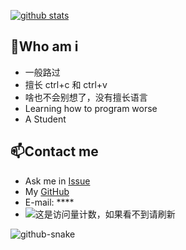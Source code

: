 

<!--
![banner](github-metrics.svg)
<a href="https://profile.codersrank.io/user/sudoskys/">
<img width="50%" align="left" src="https://cr-skills-chart-widget.azurewebsites.net/api/api?username=sudoskys&skills=Java,JSON,HTML,JavaScript,,Python,Shell,TypeScript,Vue" />
</a>
-->
<!--
<img width="50%" align="right" src="https://cr-skills-chart-widget.azurewebsites.net/api/api?username=sudoskys&skills=Java,JSON,HTML,JavaScript,,Python,Shell,TypeScript,Vue" />
-->

[![github stats](https://github-readme-stats.vercel.app/api?username=sisi0318&show_icons=true&count_private=true&include_all_commits=true&line_height=28&hide_rank=false&theme=dark&bg_color=DEG,1E90FF,87CEEB&text_color=E6E6FA&icon_color=FFFACD)](https://github.com/anuraghazra/github-readme-stats)
<!--
[![Top Langs](https://github-readme-stats.vercel.app/api/top-langs/?username=sisi0318&line_height=28&layout=compact&langs_count=10&hide=html&theme=dark&bg_color=DEG,87ceeb,0089A7&text_color=E6E6FA&icon_color=FFFACD)](https://github.com/anuraghazra/github-readme-stats)
-->
<!--
can use hide=glsl,js
-->
##  👋Who am i

- 一般路过
- 擅长 ctrl+c 和 ctrl+v
- 啥也不会别想了，没有擅长语言
- Learning how to program worse
- A Student


## 📫Contact me

-   Ask me in [Issue](https://github.com/sisi0318/sisi0318/issues)
-   My [GitHub](https://github.com/sisi0318)
-   E-mail: ****
-   ![这是访问量计数，如果看不到请刷新](https://visitor-badge.laobi.icu/badge?page_id=sisi0318.README)


<picture>
  <source media="(prefers-color-scheme: dark)" srcset="https://github.com/sisi0318/sisi0318/blob/output/github-contribution-grid-snake-dark.svg">
  <source media="(prefers-color-scheme: light)" srcset="https://github.com/sisi0318/sisi0318/blob/output/github-contribution-grid-snake.svg">
  <img alt="github-snake" src="[github-snake.svg](https://github.com/sisi0318/sisi0318/blob/output/github-contribution-grid-snake.svg)">
</picture>









